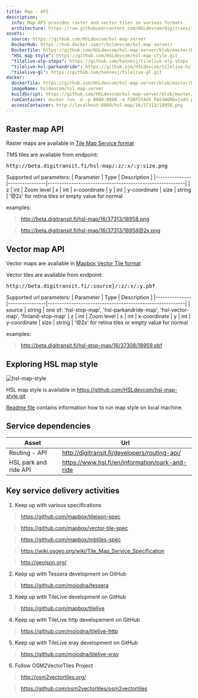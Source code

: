```yaml
---
title: Map - API
description:
  info: Map API provides raster and vector tiles in various formats.
  architecture: https://raw.githubusercontent.com/HSLdevcom/digitransit-site/master/pages/en/developers/map-api/architecture.xml
assets:
  source: https://github.com/HSLdevcom/hsl-map-server
  DockerHub: https://hub.docker.com/r/hsldevcom/hsl-map-server/
  Dockerfile: https://github.com/HSLdevcom/hsl-map-server/blob/master/Dockerfile
  "HSL map style": https://github.com/HSLdevcom/hsl-map-style.git
  "tilelive-otp-stops": https://github.com/hannesj/tilelive-otp-stops
  "tilelive-hsl-parkandride": https://github.com/HSLdevcom/tilelive-hsl-parkandride
  "tilelive-gl": https://github.com/hannesj/tilelive-gl.git
docker:
  dockerfile: https://github.com/HSLdevcom/hsl-map-server/blob/master/Dockerfile
  imageName: hsldevcom/hsl-map-server
  buildScript: https://github.com/HSLdevcom/hsl-map-server/blob/master/build-docker-image.sh
  runContainer: docker run -d -p 8080:8080 -e FONTSTACK_PASSWORD={add password here} --name hsl-map-server hsldevcom/hsl-map-server
  accessContainer: http://localhost:8080/hsl-map/16/37313/18958.png
---
```


## Raster map API
Raster maps are available in [Tile Map Service format](https://wiki.osgeo.org/wiki/Tile_Map_Service_Specification)

TMS tiles are available from endpoint:
<pre>http://beta.digitransit.fi/hsl-map/:z/:x/:y:size.png</pre>

Supported url parameters:
| Parameter     | Type           | Description                                              |
|---------------|----------------|----------------------------------------------------------|
| z             | int            | Zoom level
| x             | int            | x-coordinate
| y             | int            | y-coordinate
| size          | string         | '@2x' for retina tiles or empty value for normal

examples:
> http://beta.digitransit.fi/hsl-map/16/37313/18958.png

> http://beta.digitransit.fi/hsl-map/16/37313/18958@2x.png

## Vector map API
Vector maps are available in [Mapbox Vector Tile format](https://github.com/mapbox/vector-tile-spec)

Vector tiles are available from endpoint:
<pre>http://beta.digitransit.fi/:source}/:z/:x/:y.pbf</pre>

Supported url parameters:
| Parameter     | Type           | Description                                              |
|---------------|----------------|----------------------------------------------------------|
| source        | string         | one of: 'hsl-stop-map', 'hsl-parkandride-map', 'hsl-vector-map', 'finland-stop-map'
| z             | int            | Zoom level
| x             | int            | x-coordinate
| y             | int            | y-coordinate
| size          | string         | '@2x' for retina tiles or empty value for normal

examples:
> http://beta.digitransit.fi/hsl-stop-map/16/37308/18959.pbf

## Exploring HSL map style
![hsl-map-style](http://beta.digitransit.fi/hsl-map/16/37311/18963@2x.png)

HSL map style is available in https://github.com/HSLdevcom/hsl-map-style.git

[Readme file](https://github.com/HSLdevcom/hsl-map-style/blob/master/README.md) contains information how to run map style on local machine.

## Service dependencies
| Asset                  |  Url                                                        |
|------------------------|-------------------------------------------------------------|
| Routing - API          | http://digitransit.fi/developers/routing-api/
| HSL park and ride API  | https://www.hsl.fi/en/information/park-and-ride

## Key service delivery activities
1. Keep up with various specifications
> https://github.com/mapbox/tilejson-spec

> https://github.com/mapbox/vector-tile-spec

> https://github.com/mapbox/mbtiles-spec

> https://wiki.osgeo.org/wiki/Tile_Map_Service_Specification

> http://geojson.org/

2. Keep up with Tessera development on GitHub
> https://github.com/mojodna/tessera

3. Keep up with TileLive development on GitHub
> https://github.com/mapbox/tilelive

4. Keep up with TileLive http developement on GitHub
> https://github.com/mojodna/tilelive-http

5. Keep up with TileLive xray development on GitHub
> https://github.com/mojodna/tilelive-xray

6. Follow OSM2VectorTiles Project
> http://osm2vectortiles.org/

> https://github.com/osm2vectortiles/osm2vectortiles
